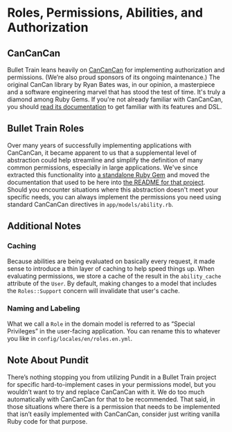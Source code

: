 # Roles, Permissions, Abilities, and Authorization

## CanCanCan
Bullet Train leans heavily on [CanCanCan](https://github.com/CanCanCommunity/cancancan) for implementing authorization and permissions. (We’re also proud sponsors of its ongoing maintenance.) The original CanCan library by Ryan Bates was, in our opinion, a masterpiece and a software engineering marvel that has stood the test of time. It's truly a diamond among Ruby Gems. If you're not already familiar with CanCanCan, you should [read its documentation](https://github.com/CanCanCommunity/cancancan) to get familiar with its features and DSL.

## Bullet Train Roles
Over many years of successfully implementing applications with CanCanCan, it became apparent to us that a supplemental level of abstraction could help streamline and simplify the definition of many common permissions, especially in large applications. We've since extracted this functionality into [a standalone Ruby Gem](https://github.com/bullet-train-co/bullet_train-roles) and moved the documentation that used to be here into [the README for that project](https://github.com/bullet-train-co/bullet_train-roles/blob/main/README.md). Should you encounter situations where this abstraction doesn't meet your specific needs, you can always implement the permissions you need using standard CanCanCan directives in `app/models/ability.rb`.

## Additional Notes

### Caching
Because abilities are being evaluated on basically every request, it made sense to introduce a thin layer of caching to help speed things up. When evaluating permissions, we store a cache of the result in the `ability_cache` attribute of the `User`. By default, making changes to a model that includes the `Roles::Support` concern will invalidate that user's cache.

### Naming and Labeling
What we call a `Role` in the domain model is referred to as “Special Privileges” in the user-facing application. You can rename this to whatever you like in `config/locales/en/roles.en.yml`.

## Note About Pundit
There’s nothing stopping you from utilizing Pundit in a Bullet Train project for specific hard-to-implement cases in your permissions model, but you wouldn’t want to try and replace CanCanCan with it. We do too much automatically with CanCanCan for that to be recommended. That said, in those situations where there is a permission that needs to be implemented that isn’t easily implemented with CanCanCan, consider just writing vanilla Ruby code for that purpose.
